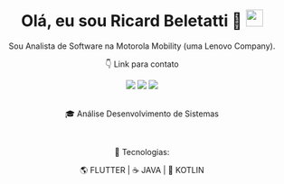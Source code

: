 <h1 align="center">Olá, eu sou Ricard Beletatti 👋 <img src="https://raw.githubusercontent.com/kaueMarques/kaueMarques/master/hi.gif" height="30px"></h1>

<p align="center">
Sou Analista de Software na Motorola Mobility (uma Lenovo Company).  
</p>

<p align="center">
👇 Link para contato
</p>

<div align="center">
  <a href="https://www.instagram.com/devbeletatti/" target="_blank"><img src="https://img.shields.io/badge/-Instagram-%23E4405F?style=for-the-badge&logo=instagram&logoColor=white" target="_blank"></a>
  <a href = "mailto:richard.beletatti@gmail.com"><img src="https://img.shields.io/badge/-Gmail-%23333?style=for-the-badge&logo=gmail&logoColor=white" target="_blank"></a>
  <a href="https://www.linkedin.com/in/richard-beletatti-527670143/" target="_blank"><img src="https://img.shields.io/badge/-LinkedIn-%230077B5?style=for-the-badge&logo=linkedin&logoColor=white" target="_blank"></a> 
</div>
<br/>
<p align="center">
🎓 Análise Desenvolvimento de Sistemas
</p>

<br/>
<p align="center">
🚀 Tecnologias:
</p>

<p align="center">
🌎 FLUTTER | ☕ JAVA | 📡 KOTLIN
</p>
